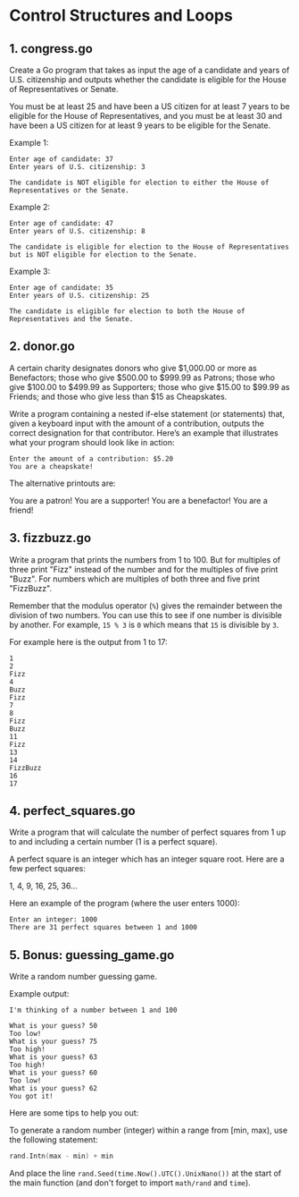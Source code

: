 # Control Structures and Loops

## 1. congress.go

Create a Go program that takes as input the age of a candidate and years of U.S. citizenship and outputs whether the candidate is eligible for the House of Representatives or Senate. 

You must be at least 25 and have been a US citizen for at least 7 years to be eligible for the House of Representatives, and you must be at least 30 and have been a US citizen for at least 9 years to be eligible for the Senate.

Example 1:

```
Enter age of candidate: 37
Enter years of U.S. citizenship: 3
 
The candidate is NOT eligible for election to either the House of Representatives or the Senate.
```

Example 2: 
 
```
Enter age of candidate: 47
Enter years of U.S. citizenship: 8
 
The candidate is eligible for election to the House of Representatives but is NOT eligible for election to the Senate.
```

Example 3: 
 
```
Enter age of candidate: 35
Enter years of U.S. citizenship: 25
 
The candidate is eligible for election to both the House of Representatives and the Senate.
```

## 2. donor.go

A certain charity designates donors who give $1,000.00 or more as Benefactors; those who give $500.00 to $999.99 as Patrons; those who give $100.00 to $499.99 as Supporters; those who give $15.00 to $99.99 as Friends; and those who give less than $15 as Cheapskates.  
 
Write a program containing a nested if-else statement (or statements) that, given a keyboard input with the amount of a contribution, outputs the correct designation for that contributor. Here’s an example that illustrates what your program should look like in action: 

```
Enter the amount of a contribution: $5.20
You are a cheapskate!
```
 
The alternative printouts are: 

You are a patron!
You are a supporter!
You are a benefactor!
You are a friend!

## 3. fizzbuzz.go

Write a program that prints the numbers from 1 to 100. But for multiples of three print "Fizz" instead of the number and for the multiples of five print "Buzz". For numbers which are multiples of both three and five print "FizzBuzz".

Remember that the modulus operator (`%`) gives the remainder between the division of two numbers.
You can use this to see if one number is divisible by another. For example, `15 % 3` is `0` which means
that `15` is divisible by `3`.

For example here is the output from 1 to 17:

```
1
2
Fizz
4
Buzz
Fizz
7
8
Fizz
Buzz
11
Fizz
13
14
FizzBuzz
16
17
```

## 4. perfect_squares.go

Write a program that will calculate the number of perfect squares from 1 up to and including a certain number (1 is a perfect square).

A perfect square is an integer which has an integer square root. Here are a few perfect squares:

1, 4, 9, 16, 25, 36...

Here an example of the program (where the user enters 1000):

```
Enter an integer: 1000
There are 31 perfect squares between 1 and 1000
```

## 5. Bonus: guessing_game.go

Write a random number guessing game.

Example output:

```
I'm thinking of a number between 1 and 100

What is your guess? 50
Too low!
What is your guess? 75
Too high!
What is your guess? 63
Too high!
What is your guess? 60
Too low!
What is your guess? 62
You got it!
```

Here are some tips to help you out:

To generate a random number (integer) within a range from [min, max), use the following statement:

```go
rand.Intn(max - min) + min
```

And place the line `rand.Seed(time.Now().UTC().UnixNano())` at the start of the main function
(and don't forget to import `math/rand` and `time`).
